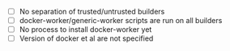- [ ] No separation of trusted/untrusted builders
- [ ] docker-worker/generic-worker scripts are run on all builders
- [ ] No process to install docker-worker yet
- [ ] Version of docker et al are not specified
